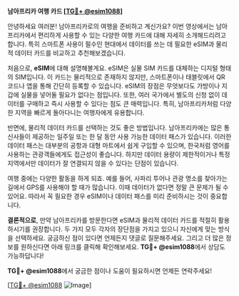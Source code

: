 **남아프리카 여행 카드 [[TG💪+ @esim1088](https://t.me/s/esim1088)]**

안녕하세요 여러분! 남아프리카로의 여행을 준비하고 계신가요? 이번 영상에서는 남아프리카에서 편리하게 사용할 수 있는 다양한 여행 카드에 대해 자세히 소개해드리려고 합니다. 특히 스마트폰 사용이 필수인 현대에서 데이터를 쓰는 데 필요한 eSIM과 물리적 데이터 카드를 비교하고 추천해보겠습니다.

처음으로, **eSIM**에 대해 설명해볼게요. eSIM은 실물 SIM 카드를 대체하는 디지털 형태의 SIM입니다. 이 카드는 물리적으로 존재하지 않지만, 스마트폰이나 태블릿에서 QR 코드나 앱을 통해 간단히 등록할 수 있습니다. eSIM의 장점은 무엇보다도 가방이나 지갑에 실물을 넣어둘 필요가 없다는 점입니다. 또한, 여러 국가에서 별도의 신청 없이 데이터를 구매하고 즉시 사용할 수 있다는 점도 큰 매력입니다. 특히, 남아프리카처럼 다양한 지역을 빠르게 돌아다니는 여행자에게 유용합니다.

반면에, 물리적 데이터 카드를 선택하는 것도 좋은 방법입니다. 남아프리카에는 많은 통신사들이 제공하는 일주일 또는 한 달 동안 사용 가능한 데이터 패스가 있습니다. 이러한 데이터 패스는 대부분의 공항과 대형 마트에서 쉽게 구입할 수 있으며, 한국처럼 영어를 사용하는 관광객들에게도 접근성이 좋습니다. 하지만 데이터 용량이 제한적이거나 특정 지역에서만 데이터가 잘 연결되지 않을 수 있다는 단점이 있습니다.

여행 중에는 다양한 활동을 하게 되죠. 예를 들어, 사파리 투어나 관광 명소를 찾아가는 길에서 GPS를 사용해야 할 때가 많습니다. 이때 데이터가 없다면 정말 큰 문제가 될 수 있어요. 따라서 꼭 필요한 경우 eSIM이나 데이터 패스를 미리 준비하시는 것이 중요합니다.

**결론적으로**, 만약 남아프리카를 방문한다면 eSIM과 물리적 데이터 카드를 적절히 활용하시기를 권장합니다. 두 가지 모두 각자의 장단점을 가지고 있으니 자신에게 맞는 방식을 선택하세요. 궁금하신 점이 있다면 언제든지 댓글로 질문해주세요. 그리고 더 많은 정보를 원하신다면 아래 링크를 클릭해 확인해보세요. **TG💪+ @esim1088**에서 상담도 가능하답니다!

**TG💪+ @esim1088**에서 궁금한 점이나 도움이 필요하시면 언제든 연락주세요! 

[[TG💪+ @esim1088](https://t.me/s/esim1088) ![Image](https://i.postimg.cc/Y0z9fWf4/image.png)]
